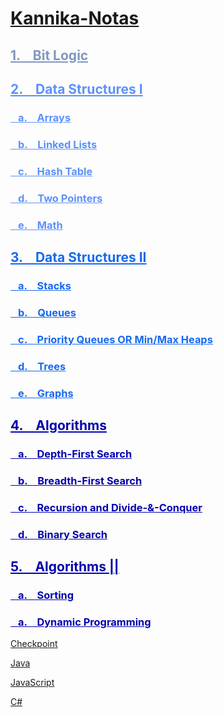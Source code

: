 # [Kannika-Notas](https://kannikakabilar.github.io/Kannika-Notas/)

<h2 style="color:#8096c2"><a href="Hardware_BitLogic/#bit-logic" style="color:#8096c2">1. &ensp; Bit Logic</a></h2>
<h2 style="color:#5c91fa"><a href="#data-structures-i" style="color:#5c91fa">2. &ensp; Data Structures I</a></h2>
<h3 style="color:#5c91fa"><a href="#arrays" style="color:#5c91fa">&ensp; a. &ensp; Arrays</a></h3>
<h3 style="color:#5c91fa"><a href="#linked-lists" style="color:#5c91fa">&ensp; b. &ensp; Linked Lists</a></h3>
<h3 style="color:#5c91fa"><a href="#hash-table" style="color:#5c91fa">&ensp; c. &ensp; Hash Table</a></h3>
<h3 style="color:#5c91fa"><a href="#two-pointers" style="color:#5c91fa">&ensp; d. &ensp; Two Pointers</a></h3>
<h3 style="color:#5c91fa"><a href="#math" style="color:#5c91fa">&ensp; e. &ensp; Math</a></h3>
<h2 style="color:#1669f0"><a href="#data-structures-ii" style="color:#1669f0">3. &ensp; Data Structures II</a></h2>
<h3 style="color:#1669f0"><a href="#stacks" style="color:#1669f0">&ensp; a. &ensp; Stacks</a></h3>
<h3 style="color:#1669f0"><a href="#queues" style="color:#1669f0">&ensp; b. &ensp; Queues</a></h3>
<h3 style="color:#1669f0"><a href="#priority-queues-or-min-max-heaps" style="color:#1669f0">&ensp; c. &ensp; Priority Queues OR Min/Max Heaps</a></h3>
<h3 style="color:#1669f0"><a href="#trees" style="color:#1669f0">&ensp; d. &ensp; Trees</a></h3>
<h3 style="color:#1669f0"><a href="#graphs" style="color:#1669f0">&ensp; e. &ensp; Graphs</a></h3>
<h2 style="color:#0303ad"><a href="#algorithms" style="color:#0303ad">4. &ensp; Algorithms</a></h2>
<h3 style="color:#0303ad"><a href="#depth-first-search" style="color:#0303ad">&ensp; a. &ensp; Depth-First Search</a></h3>
<h3 style="color:#0303ad"><a href="#breadth-first-search" style="color:#0303ad">&ensp; b. &ensp; Breadth-First Search</a></h3>
<h3 style="color:#0303ad"><a href="#recursion-and-divide-conquer" style="color:#0303ad">&ensp; c. &ensp; Recursion and Divide-&-Conquer</a></h3>
<h3 style="color:#0303ad"><a href="#binary-search" style="color:#0303ad">&ensp; d. &ensp; Binary Search</a></h3>
<h2 style="color:#0303ad"><a href="#algorithms-ii" style="color:#0303ad">5. &ensp; Algorithms ||</a></h2>
<h3 style="color:#0303ad"><a href="#sorting" style="color:#0303ad">&ensp; a. &ensp; Sorting</a></h3>
<h3 style="color:#0303ad"><a href="#dynamic-programming" style="color:#0303ad">&ensp; a. &ensp; Dynamic Programming</a></h3>

[Checkpoint](https://kannikakabilar.github.io/Kannika-Notas/Checkpoint/)

[Java](https://kannikakabilar.github.io/Kannika-Notas/Java/)

[JavaScript](https://kannikakabilar.github.io/Kannika-Notas/JavaScript/)

[C#](https://kannikakabilar.github.io/Kannika-Notas/C%23/)

<!--
[Hardware_BitLogic](https://kannikakabilar.github.io/Kannika-Notas/Hardware_BitLogic/)

[Data Structures](https://kannikakabilar.github.io/Kannika-Notas/DataStructures/)

[Data Structures 2](https://kannikakabilar.github.io/Kannika-Notas/DataStructures2/)

[Algorithms](https://kannikakabilar.github.io/Kannika-Notas/Algorithms/)
-->













